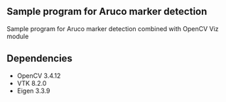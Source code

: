 ## Sample program for Aruco marker detection 
Sample program for Aruco marker detection combined with OpenCV Viz module

## Dependencies
+ OpenCV 3.4.12 
+ VTK 8.2.0
+ Eigen 3.3.9
